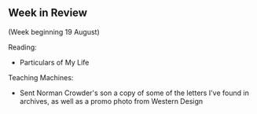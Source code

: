 ## Week in Review

(Week beginning 19 August)

Reading:
* Particulars of My Life

Teaching Machines:
* Sent Norman Crowder's son a copy of some of the letters I've found in archives, as well as a promo photo from Western Design


